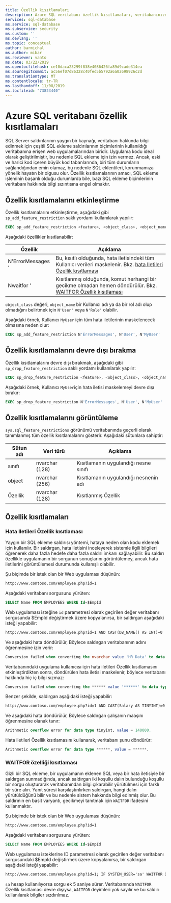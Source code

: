 ```yaml
---
title: Özellik kısıtlamaları
description: Azure SQL veritabanı özellik kısıtlamaları, veritabanınızdaki bilgilere erişim kazanmak için saldırganlar tarafından olabilecek özellikleri kısıtlayarak veritabanı güvenlerinizi geliştirir.
services: sql-database
ms.service: sql-database
ms.subservice: security
ms.custom: ''
ms.devlang: ''
ms.topic: conceptual
author: barmichal
ms.author: mibar
ms.reviewer: vanto
ms.date: 03/22/2019
ms.openlocfilehash: ce10daca23299f838e4086426fa89d9cade314ea
ms.sourcegitcommit: ac56ef07d86328c40fed5b5792a6a02698926c2d
ms.translationtype: MT
ms.contentlocale: tr-TR
ms.lasthandoff: 11/08/2019
ms.locfileid: "73823440"
---
```

# <a name="azure-sql-database-feature-restrictions"></a>Azure SQL veritabanı özellik kısıtlamaları

SQL Server saldırılarının yaygın bir kaynağı, veritabanı hakkında bilgi edinmek için çeşitli SQL ekleme saldırılarının biçimlerinin kullanıldığı veritabanına erişen web uygulamalarından biridir.  Uygulama kodu ideal olarak geliştirilmiştir, bu nedenle SQL ekleme için izin vermez.  Ancak, eski ve harici kod içeren büyük kod tabanlarında, biri tüm durumların sağlandığından emin olamaz, bu nedenle SQL eklentileri, korunmamıza yönelik hayatın bir olgusu olur.  Özellik kısıtlamalarının amacı, SQL ekleme işleminin başarılı olduğu durumlarda bile, bazı SQL ekleme biçimlerinin veritabanı hakkında bilgi sızıntısına engel olmaktır.

## <a name="enabling-feature-restrictions"></a>Özellik kısıtlamalarını etkinleştirme

Özellik kısıtlamalarını etkinleştirme, aşağıdaki gibi `sp_add_feature_restriction` saklı yordamı kullanılarak yapılır:

```sql
EXEC sp_add_feature_restriction <feature>, <object_class>, <object_name>
```

Aşağıdaki özellikler kısıtlanabilir:

| Özellik          | Açıklama |
|------------------|-------------|
| N'ErrorMessages ' | Bu, kısıtlı olduğunda, hata iletisindeki tüm Kullanıcı verileri maskelenir. Bkz. [hata Iletileri Özellik kısıtlaması](#error-messages-feature-restriction) |
| Nwaitfor '       | Kısıtlanmış olduğunda, komut herhangi bir gecikme olmadan hemen döndürülür. Bkz. [WAITFOR Özellik kısıtlaması](#waitfor-feature-restriction) |

`object_class` değeri, `object_name` bir Kullanıcı adı ya da bir rol adı olup olmadığını belirtmek için `N'User'` veya `N'Role'` olabilir.

Aşağıdaki örnek, Kullanıcı `MyUser` için tüm hata iletilerinin maskelenecek olmasına neden olur:

```sql
EXEC sp_add_feature_restriction N'ErrorMessages', N'User', N'MyUser'
```

## <a name="disabling-feature-restrictions"></a>Özellik kısıtlamalarını devre dışı bırakma

Özellik kısıtlamalarını devre dışı bırakmak, aşağıdaki gibi `sp_drop_feature_restriction` saklı yordamı kullanılarak yapılır:

```sql
EXEC sp_drop_feature_restriction <feature>, <object_class>, <object_name>
```

Aşağıdaki örnek, Kullanıcı `MyUser`için hata iletisi maskelemeyi devre dışı bırakır:

```sql
EXEC sp_drop_feature_restriction N'ErrorMessages', N'User', N'MyUser'
```

## <a name="viewing-feature-restrictions"></a>Özellik kısıtlamalarını görüntüleme

`sys.sql_feature_restrictions` görünümü veritabanında geçerli olarak tanımlanmış tüm özellik kısıtlamalarını gösterir. Aşağıdaki sütunlara sahiptir:

| Sütun adı | Veri türü | Açıklama |
|-------------|-----------|-------------|
| sınıfı       | nvarchar (128) | Kısıtlamanın uygulandığı nesne sınıfı |
| object      | nvarchar (256) | Kısıtlamanın uygulandığı nesnenin adı |
| Özellik     | nvarchar (128) | Kısıtlanmış Özellik |

## <a name="feature-restrictions"></a>Özellik kısıtlamaları

### <a name="error-messages-feature-restriction"></a>Hata Iletileri Özellik kısıtlaması

Yaygın bir SQL ekleme saldırısı yöntemi, hataya neden olan kodu eklemek için kullanılır.  Bir saldırgan, hata iletisini inceleyerek sistemle ilgili bilgileri öğrenerek daha fazla hedefe daha fazla saldırı imkanı sağlayabilir.  Bu saldırı özellikle uygulamanın bir sorgunun sonuçlarını görüntülemey, ancak hata iletilerini görüntülemesi durumunda kullanışlı olabilir.

Şu biçimde bir istek olan bir Web uygulaması düşünün:

```html
http://www.contoso.com/employee.php?id=1
```

Aşağıdaki veritabanı sorgusunu yürüten:

```sql
SELECT Name FROM EMPLOYEES WHERE Id=$EmpId
```

Web uygulaması isteğine `id` parametresi olarak geçirilen değer veritabanı sorgusunda $EmpId değiştirmek üzere kopyalanırsa, bir saldırgan aşağıdaki isteği yapabilir:

```html
http://www.contoso.com/employee.php?id=1 AND CAST(DB_NAME() AS INT)=0
```

Ve aşağıdaki hata döndürülür, Böylece saldırgan veritabanının adını öğrenmesine izin verir:

```sql
Conversion failed when converting the nvarchar value 'HR_Data' to data type int.
```

Veritabanındaki uygulama kullanıcısı için hata iletileri Özellik kısıtlamasını etkinleştirdikten sonra, döndürülen hata iletisi maskelenir, böylece veritabanı hakkında hiç iç bilgi sızmaz:

```sql
Conversion failed when converting the ****** value '******' to data type ******.
```

Benzer şekilde, saldırgan aşağıdaki isteği yapabilir:

```html
http://www.contoso.com/employee.php?id=1 AND CAST(Salary AS TINYINT)=0
```

Ve aşağıdaki hata döndürülür, Böylece saldırgan çalışanın maaşını öğrenmesine olanak tanır:

```sql
Arithmetic overflow error for data type tinyint, value = 140000.
```

Hata iletileri Özellik kısıtlamasını kullanarak, veritabanı şunu döndürür:

```sql
Arithmetic overflow error for data type ******, value = ******.
```

### <a name="waitfor-feature-restriction"></a>WAITFOR özelliği kısıtlaması

Gizli bir SQL ekleme, bir uygulamanın eklenen SQL veya bir hata iletisiyle bir saldırgan sunmadığında, ancak saldırgan iki koşullu dalın bulunduğu koşullu bir sorgu oluşturarak veritabanından bilgi çıkarabilir yürütülmesi için farklı bir süre alın. Yanıt süresi karşılaştırılırken saldırgan, hangi dalın yürütüldüğünü bilir ve bu nedenle sistem hakkında bilgi edinmiş olur. Bu saldırının en basit varyantı, gecikmeyi tanıtmak için `WAITFOR` ifadesini kullanmaktır.

Şu biçimde bir istek olan bir Web uygulaması düşünün:

```html
http://www.contoso.com/employee.php?id=1
```

Aşağıdaki veritabanı sorgusunu yürüten:

```sql
SELECT Name FROM EMPLOYEES WHERE Id=$EmpId
```

Web uygulaması isteklerine ID parametresi olarak geçirilen değer veritabanı sorgusundaki $EmpId değiştirmek üzere kopyalanırsa, bir saldırgan aşağıdaki isteği yapabilir:

```html
http://www.contoso.com/employee.php?id=1; IF SYSTEM_USER='sa' WAITFOR DELAY '00:00:05'
```

`sa` hesap kullanılıyorsa sorgu ek 5 saniye sürer. Veritabanında `WAITFOR` Özellik kısıtlaması devre dışıysa, `WAITFOR` deyimleri yok sayılır ve bu saldırı kullanılarak bilgiler sızdırılmaz.